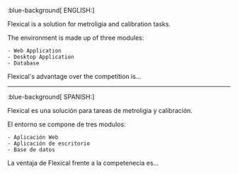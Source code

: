 <!-- `English:` -->
:blue-background[ ENGLISH:]

Flexical is a solution for metroligia and calibration tasks. 

The environment is made up of three modules: 

    - Web Application
    - Desktop Application
    - Database

Flexical's advantage over the competition is...

----

<!-- `Spanish:`  -->
:blue-background[ SPANISH:]

Flexical es una solución para tareas de metroligia y calibración.

El entorno se compone de tres modulos:

    - Aplicación Web
    - Aplicación de escritorio
    - Base de datos

La ventaja de Flexical frente a la competenecia es...

